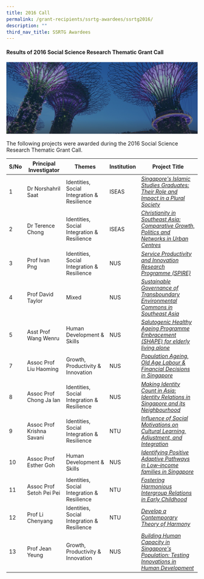 ```yaml
---
title: 2016 Call
permalink: /grant-recipients/ssrtg-awardees/ssrtg2016/
description: ""
third_nav_title: SSRTG Awardees
---
```

#### **Results of 2016 Social Science Research Thematic Grant Call**
![](/images/hero-banner.png)

The following projects were awarded during the 2016 Social Science Research Thematic Grant Call. 


| S/No | Principal<br>Investigator | Themes | Institution | Project Title |
| -------- | -------- | -------- | -------- | -------- |
| 1 | Dr Norshahril Saat |  Identities, Social Integration &amp; Resilience | ISEAS |*[Singapore's Islamic Studies Graduates: Their Role and Impact in a Plural Society](https://staging.d2ih14cxifahz0.amplifyapp.com/projects-funded/ssrtg/norshahril2016/)*  |
| 2 |  Dr Terence Chong | Identities, Social Integration &amp; Resilience | ISEAS |*[Christianity in Southeast Asia: Comparative Growth, Politics and Networks in Urban Centres](https://staging.d2ih14cxifahz0.amplifyapp.com/projects/thematic-grant/terence2016/)* |
| 3 |  Prof Ivan Png | Identities, Social Integration &amp; Resilience | NUS | *[Service Productivity and Innovation Research Programme (SPIRE)](https://staging.d2ih14cxifahz0.amplifyapp.com/projects-funded/ssrtg/ivan2016/)* |
| 4 |  Prof David Taylor | Mixed | NUS | *[Sustainable Governance of Transboundary Environmental Commons in Southeast Asia](https://staging.d2ih14cxifahz0.amplifyapp.com/projects/thematic-grant/david2016/)* |
| 5 |  Asst Prof Wang Wenru |  Human Development &amp; Skills | NUS |*[Salutogenic Healthy Ageing Programme Embracement (SHAPE) for elderly living alone](https://staging.d2ih14cxifahz0.amplifyapp.com/projects/thematic-grant/wenru2016/)* |
| 7 | Assoc Prof Liu Haoming| Growth, Productivity &amp; Innovation | NUS |*[Population Ageing, Old Age Labour &amp; Financial Decisions in Singapore](https://staging.d2ih14cxifahz0.amplifyapp.com/projects/thematic-grant/haoming2016/)*  |
| 8 |  Assoc Prof Chong Ja Ian | Identities, Social Integration &amp; Resilience | NUS |*[Making Identity Count in Asia: Identity Relations in Singapore and its Neighbourhood](https://staging.d2ih14cxifahz0.amplifyapp.com/projects/thematic-grant/ian2016/)* |
| 9 |  Assoc Prof Krishna Savani | Identities, Social Integration &amp; Resilience | NTU | *[Influence of Social Motivations on Cultural Learning, Adjustment, and Integration](https://staging.d2ih14cxifahz0.amplifyapp.com/projects/thematic-grant/krishna2016/)* |
| 10 |  Assoc Prof Esther Goh | Human Development &amp; Skills |  NUS | *[Identifying Positive Adaptive Pathways in Low–income families in Singapore](https://staging.d2ih14cxifahz0.amplifyapp.com/projects/thematic-grant/esther2016/)* |
| 11 |  Assoc Prof Setoh Pei Pei | Identities, Social Integration &amp; Resilience | NTU | *[Fostering Harmonious Intergroup Relations in Early Childhood](https://staging.d2ih14cxifahz0.amplifyapp.com/projects/thematic-grant/peipei2016/)* |
| 12 |  Prof Li Chenyang | Identities, Social Integration &amp; Resilience | NTU | *[Develop a Contemporary Theory of Harmony](https://staging.d2ih14cxifahz0.amplifyapp.com/projects-awarded/thematic-grant/chenyang2016/)* |
| 13 |   Prof Jean Yeung | Growth, Productivity &amp; Innovation | NUS | *[Building Human Capacity in Singapore's Population: Testing Innovations in Human Development](https://staging.d2ih14cxifahz0.amplifyapp.com/projects/thematic-grant/jean2016/)* |